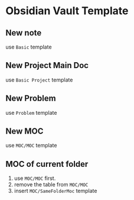 # Obsidian Vault Template
## New note
use `Basic` template
## New Project Main Doc
use `Basic Project` template
## New Problem
use `Problem` template
## New MOC
use `MOC/MOC` template
## MOC of current folder
1. use `MOC/MOC` first.
2. remove the table from `MOC/MOC`
3. insert `MOC/SameFolderMoc` template